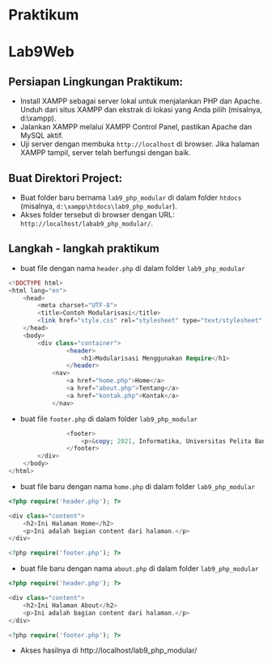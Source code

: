 # Praktikum 
# Lab9Web
## Persiapan Lingkungan Praktikum:
- Install XAMPP sebagai server lokal untuk menjalankan PHP dan Apache. Unduh dari situs XAMPP dan ekstrak di lokasi yang Anda pilih (misalnya, d:\xampp).
- Jalankan XAMPP melalui XAMPP Control Panel, pastikan Apache dan MySQL aktif.
- Uji server dengan membuka `http://localhost` di browser. Jika halaman XAMPP tampil, server telah berfungsi dengan baik.

## Buat Direktori Project:
- Buat folder baru bernama `lab9_php_modular` di dalam folder `htdocs` (misalnya, `d:\xampp\htdocs\lab9_php_modular`).
- Akses folder tersebut di browser dengan URL: `http://localhost/labab9_php_modular/`.

## Langkah - langkah praktikum
- buat file dengan nama `header.php` di dalam folder `lab9_php_modular`
``` php
<!DOCTYPE html>
<html lang="en">
    <head>
        <meta charset="UTF-8">
        <title>Contoh Modularisasi</title>
        <link href="style.css" rel="stylesheet" type="text/stylesheet" media="screen" />
    </head>
    <body>
        <div class="container">
                <header>
                    <h1>Modularisasi Menggunakan Require</h1>
                </header>
            <nav>
                <a href="home.php">Home</a>
                <a href="about.php">Tentang</a>
                <a href="kontak.php">Kontak</a>
            </nav>
```
- buat file `footer.php` di dalam folder `lab9_php_modular`
``` php
                <footer>
                    <p>&copy; 2021, Informatika, Universitas Pelita Bangsa</p>
                </footer>
        </div>
    </body>
</html>
```
- buat file baru dengan nama `home.php` di dalam folder `lab9_php_modular`
```php
<?php require('header.php'); ?>

<div class="content">
    <h2>Ini Halaman Home</h2>
    <p>Ini adalah bagian content dari halaman.</p>
</div>

<?php require('footer.php'); ?>
```
- buat file baru dengan nama `about.php` di dalam folder `lab9_php_modular`
```php
<?php require('header.php'); ?>

<div class="content">
    <h2>Ini Halaman About</h2>
    <p>Ini adalah bagian content dari halaman.</p>
</div>

<?php require('footer.php'); ?>
```
- Akses hasilnya di http://localhost/lab9_php_modular/
  
